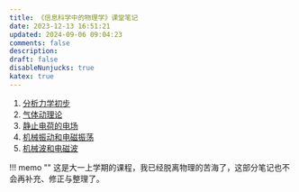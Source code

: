 ```yaml
---
title: 《信息科学中的物理学》课堂笔记
date: 2023-12-13 16:51:21
updated: 2024-09-06 09:04:23
comments: false
description: 
draft: false
disableNunjucks: true
katex: true
---
```


<!-- {{{ INDEX NORMAL START -->
1. [分析力学初步](1-preliminary-analytical-mechanics)
2. [气体动理论](2-kinetic-theory-of-gases)
3. [静止电荷的电场](3-electric-field-of-stationary-charge)
4. [机械振动和电磁振荡](4-mechanical-vibration-and-electromagnetic-oscillation)
5. [机械波和电磁波](5-mechanical-wave-and-electromagnetic-wave)
<!-- }}} INDEX NORMAL END -->

!!! memo ""
    这是大一上学期的课程，我已经脱离物理的苦海了，这部分笔记也不会再补充、修正与整理了。
